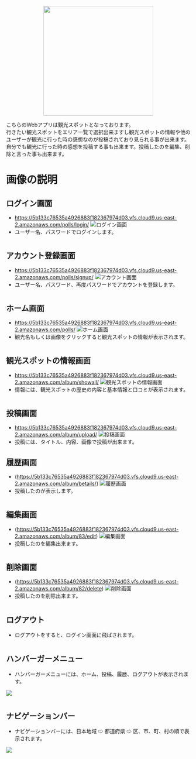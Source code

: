 <div align="center">
<img width="300" src="https://user-images.githubusercontent.com/67186355/110197054-3387ef80-7e8c-11eb-96f6-6b2b2bc2512f.jpg">
</div>


こちらのWebアプリは観光スポットとなっております。  
行きたい観光スポットをエリア一覧で選択出来ますし観光スポットの情報や他のユーザーが観光に行った時の感想なのが投稿されており見られる事が出来ます。自分でも観光に行った時の感想を投稿する事も出来ます。投稿したのを編集、削除と言った事も出来ます。

# 画像の説明
## ログイン画面
* https://5b133c76535a4926883f182367974d03.vfs.cloud9.us-east-2.amazonaws.com/polls/login/
![ログイン画面](https://user-images.githubusercontent.com/67186355/110622349-aff93600-81de-11eb-8a23-5d12c114e340.png)
* ユーザー名、パスワードでログインします。

#

## アカウント登録画面
* https://5b133c76535a4926883f182367974d03.vfs.cloud9.us-east-2.amazonaws.com/polls/signup/
![アカウント画面](https://user-images.githubusercontent.com/67186355/110622625-0f574600-81df-11eb-8336-4937b104a10a.png)
* ユーザー名、パスワード、再度パスワードでアカウントを登録します。

#

## ホーム画面
* https://5b133c76535a4926883f182367974d03.vfs.cloud9.us-east-2.amazonaws.com/polls/
![ホーム画面](https://user-images.githubusercontent.com/67186355/110510095-344baa80-8146-11eb-8951-34b36bf0a044.png)
* 観光名もしくは画像をクリックすると観光スポットの情報が表示されます。

#

## 観光スポットの情報画面
* https://5b133c76535a4926883f182367974d03.vfs.cloud9.us-east-2.amazonaws.com/album/showall/
![観光スポットの情報画面](https://user-images.githubusercontent.com/67186355/110513425-8e01a400-8149-11eb-96da-d502859d75c6.png)
* 情報には、観光スポットの歴史の内容と基本情報と口コミが表示されます。

#

## 投稿画面
* https://5b133c76535a4926883f182367974d03.vfs.cloud9.us-east-2.amazonaws.com/album/upload/
![投稿画面](https://user-images.githubusercontent.com/67186355/110510495-94dae780-8146-11eb-80c2-3a819d4b23a7.png)
* 投稿には、タイトル、内容、画像で投稿が出来ます。


## 履歴画面
* (https://5b133c76535a4926883f182367974d03.vfs.cloud9.us-east-2.amazonaws.com/album/betails/)
![履歴画面](https://user-images.githubusercontent.com/67186355/110510982-16cb1080-8147-11eb-8794-47f607e6ddbe.png)
* 投稿したのが表示します。

#

## 編集画面
* (https://5b133c76535a4926883f182367974d03.vfs.cloud9.us-east-2.amazonaws.com/album/83/edit)
![編集画面](https://user-images.githubusercontent.com/67186355/110511201-5691f800-8147-11eb-9f21-67ffc9931ddc.png)
* 投稿したのを編集出来ます。

#

## 削除画面
* (https://5b133c76535a4926883f182367974d03.vfs.cloud9.us-east-2.amazonaws.com/album/82/delete)
![削除画面](https://user-images.githubusercontent.com/67186355/110578924-14999e00-81a9-11eb-9b99-9f7f058706b8.png)
* 投稿したのを削除出来ます。

#

## ログアウト
* ログアウトをすると、ログイン画面に飛ばされます。

#

## ハンバーガーメニュー
* ハンバーガーメニューには、ホーム、投稿、履歴、ログアウトが表示されます。
<img src="https://user-images.githubusercontent.com/67186355/110513640-cbfec800-8149-11eb-955b-29d340c6adcd.png">

#

## ナビゲーションバー
* ナビゲーションバーには、日本地域 ⇨ 都道府県 ⇨ 区、市、町、村の順で表示されます。
<img src="https://user-images.githubusercontent.com/67186355/110579361-fda77b80-81a9-11eb-88e0-0d96a431b24c.png">

